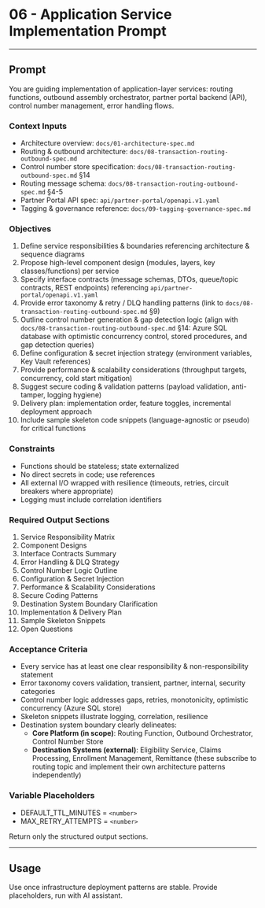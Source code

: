 # 06 - Application Service Implementation Prompt

---

## Prompt

You are guiding implementation of application-layer services: routing functions, outbound assembly orchestrator, partner portal backend (API), control number management, error handling flows.

### Context Inputs

- Architecture overview: `docs/01-architecture-spec.md`
- Routing & outbound architecture: `docs/08-transaction-routing-outbound-spec.md`
- Control number store specification: `docs/08-transaction-routing-outbound-spec.md` §14
- Routing message schema: `docs/08-transaction-routing-outbound-spec.md` §4-5
- Partner Portal API spec: `api/partner-portal/openapi.v1.yaml`
- Tagging & governance reference: `docs/09-tagging-governance-spec.md`

### Objectives

1. Define service responsibilities & boundaries referencing architecture & sequence diagrams
2. Propose high-level component design (modules, layers, key classes/functions) per service
3. Specify interface contracts (message schemas, DTOs, queue/topic contracts, REST endpoints) referencing `api/partner-portal/openapi.v1.yaml`
4. Provide error taxonomy & retry / DLQ handling patterns (link to `docs/08-transaction-routing-outbound-spec.md` §9)
5. Outline control number generation & gap detection logic (align with `docs/08-transaction-routing-outbound-spec.md` §14: Azure SQL database with optimistic concurrency control, stored procedures, and gap detection queries)
6. Define configuration & secret injection strategy (environment variables, Key Vault references)
7. Provide performance & scalability considerations (throughput targets, concurrency, cold start mitigation)
8. Suggest secure coding & validation patterns (payload validation, anti-tamper, logging hygiene)
9. Delivery plan: implementation order, feature toggles, incremental deployment approach
10. Include sample skeleton code snippets (language-agnostic or pseudo) for critical functions

### Constraints

- Functions should be stateless; state externalized
- No direct secrets in code; use references
- All external I/O wrapped with resilience (timeouts, retries, circuit breakers where appropriate)
- Logging must include correlation identifiers

### Required Output Sections

1. Service Responsibility Matrix
2. Component Designs
3. Interface Contracts Summary
4. Error Handling & DLQ Strategy
5. Control Number Logic Outline
6. Configuration & Secret Injection
7. Performance & Scalability Considerations
8. Secure Coding Patterns
9. Destination System Boundary Clarification
10. Implementation & Delivery Plan
11. Sample Skeleton Snippets
12. Open Questions

### Acceptance Criteria

- Every service has at least one clear responsibility & non-responsibility statement
- Error taxonomy covers validation, transient, partner, internal, security categories
- Control number logic addresses gaps, retries, monotonicity, optimistic concurrency (Azure SQL store)
- Skeleton snippets illustrate logging, correlation, resilience
- Destination system boundary clearly delineates:
  - **Core Platform (in scope)**: Routing Function, Outbound Orchestrator, Control Number Store
  - **Destination Systems (external)**: Eligibility Service, Claims Processing, Enrollment Management, Remittance (these subscribe to routing topic and implement their own architecture patterns independently)

### Variable Placeholders

- DEFAULT_TTL_MINUTES = `<number>`
- MAX_RETRY_ATTEMPTS = `<number>`

Return only the structured output sections.

---

## Usage

Use once infrastructure deployment patterns are stable. Provide placeholders, run with AI assistant.
